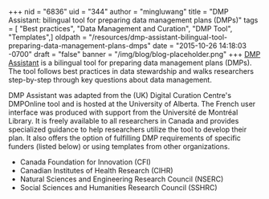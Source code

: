 +++
nid = "6836"
uid = "344"
author = "mingluwang"
title = "DMP Assistant: bilingual tool for preparing data management plans (DMPs)"
tags = [ "Best practices", "Data Management and Curation", "DMP Tool", "Templates",]
oldpath = "/resources/dmp-assistant-bilingual-tool-preparing-data-management-plans-dmps"
date = "2015-10-26 14:18:03 -0700"
draft = "false"
banner = "/img/blog/blog-placeholder.png"
+++
[DMP Assistant](https://portagenetwork.ca/) is a bilingual tool for
preparing data management plans (DMPs). The tool follows best practices
in data stewardship and walks researchers step-by-step through key
questions about data management.

DMP Assistant was adapted from the (UK) Digital Curation Centre's
DMPOnline tool and is hosted at the University of Alberta. The French
user interface was produced with support from the Université de Montréal
Library. It is freely available to all researchers in Canada and
provides specialized guidance to help researchers utilize the tool to
develop their plan. It also offers the option of fulfilling DMP
requirements of specific funders (listed below) or using templates from
other organizations.

-   Canada Foundation for Innovation (CFI)
-   Canadian Institutes of Health Research (CIHR)
-   Natural Sciences and Engineering Research Council (NSERC)
-   Social Sciences and Humanities Research Council (SSHRC)


